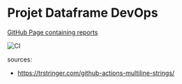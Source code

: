 # Projet Dataframe DevOps

[GitHub Page containing reports](https://dcs-b.github.io/dataframe-devops/)

![CI](https://github.com/dcs-b/dataframe-devops/actions/workflows/ci.yml/badge.svg)

sources:
- https://trstringer.com/github-actions-multiline-strings/
